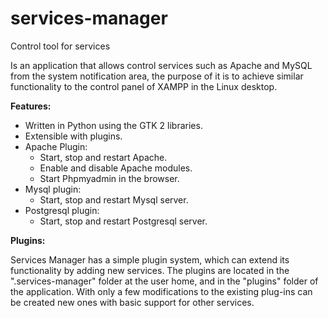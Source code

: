 services-manager
================

Control tool for services

Is an application that allows control services such as Apache and MySQL from the system notification area, the purpose of it is to achieve similar functionality to the control panel of XAMPP in the Linux desktop.

<b>Features:</b>

* Written in Python using the GTK 2 libraries.
* Extensible with plugins.
* Apache Plugin:
    - Start, stop and restart Apache.
    - Enable and disable Apache modules.
    - Start Phpmyadmin in the browser.
* Mysql plugin:
    - Start, stop and restart Mysql server.
* Postgresql plugin:
    - Start, stop and restart Postgresql server.

<b>Plugins:</b>

Services Manager has a simple plugin system, which can extend its functionality by adding new services. The plugins are located in the ".services-manager" folder at the user home, and in the "plugins" folder of the application. With only a few modifications to the existing plug-ins can be created new ones with basic support for other services.